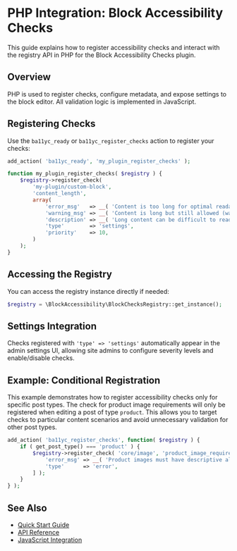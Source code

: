 # PHP Integration: Block Accessibility Checks

This guide explains how to register accessibility checks and interact with the registry API in PHP for the Block Accessibility Checks plugin.

## Overview

PHP is used to register checks, configure metadata, and expose settings to the block editor. All validation logic is implemented in JavaScript.

## Registering Checks

Use the `ba11yc_ready` or `ba11yc_register_checks` action to register your checks:

```php
add_action( 'ba11yc_ready', 'my_plugin_register_checks' );

function my_plugin_register_checks( $registry ) {
    $registry->register_check(
        'my-plugin/custom-block',
        'content_length',
        array(
            'error_msg'   => __( 'Content is too long for optimal readability', 'my-plugin' ),
            'warning_msg' => __( 'Content is long but still allowed (warning)', 'my-plugin' ),
            'description' => __( 'Long content can be difficult to read', 'my-plugin' ),
            'type'        => 'settings',
            'priority'    => 10,
        )
    );
}
```

## Accessing the Registry

You can access the registry instance directly if needed:

```php
$registry = \BlockAccessibility\BlockChecksRegistry::get_instance();
```

## Settings Integration

Checks registered with `'type' => 'settings'` automatically appear in the admin settings UI, allowing site admins to configure severity levels and enable/disable checks.


## Example: Conditional Registration

This example demonstrates how to register accessibility checks only for specific post types. The check for product image requirements will only be registered when editing a post of type `product`. This allows you to target checks to particular content scenarios and avoid unnecessary validation for other post types.

```php
add_action( 'ba11yc_register_checks', function( $registry ) {
    if ( get_post_type() === 'product' ) {
        $registry->register_check( 'core/image', 'product_image_requirements', [
            'error_msg' => __( 'Product images must have descriptive alt text.', 'my-plugin' ),
            'type'      => 'error',
        ] );
    }
} );
```

## See Also
- [Quick Start Guide](./quick-start.md)
- [API Reference](./api-reference.md)
- [JavaScript Integration](./js-integration.md)
